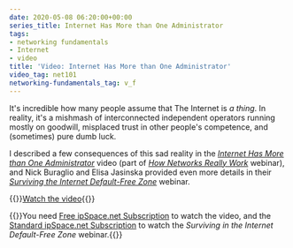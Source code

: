 ```yaml
---
date: 2020-05-08 06:20:00+00:00
series_title: Internet Has More than One Administrator
tags:
- networking fundamentals
- Internet
- video
title: 'Video: Internet Has More than One Administrator'
video_tag: net101
networking-fundamentals_tag: v_f
---
```

It's incredible how many people assume that The Internet is _a thing_. In reality, it's a mishmash of interconnected independent operators running mostly on goodwill, misplaced trust in other people's competence, and (sometimes) pure dumb luck. 

I described a few consequences of this sad reality in the _[Internet Has More than One Administrator](https://my.ipspace.net/bin/get/Net101/F2.5%20-%20Internet%20Has%20More%20than%20One%20Administrator.mp4?doccode=Net101)_ video (part of _[How Networks Really Work](https://www.ipspace.net/How_Networks_Really_Work)_ webinar), and Nick Buraglio and Elisa Jasinska provided even more details in their _[Surviving the Internet Default-Free Zone](https://www.ipspace.net/Surviving_the_Internet_Default_Free_Zone)_ webinar.

{{<jump>}}[Watch the video](https://my.ipspace.net/bin/get/Net101/F2.5%20-%20Internet%20Has%20More%20than%20One%20Administrator.mp4?doccode=Net101){{</jump>}}

{{<note free>}}You need [Free ipSpace.net Subscription](https://www.ipspace.net/Subscription/Free) to watch the video, and the [Standard ipSpace.net Subscription](https://www.ipspace.net/Subscription/) to watch the _Surviving in the Internet Default-Free Zone_ webinar.{{</note>}}
